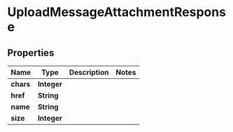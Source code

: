 
# UploadMessageAttachmentResponse

## Properties
Name | Type | Description | Notes
------------ | ------------- | ------------- | -------------
**chars** | **Integer** |  | 
**href** | **String** |  | 
**name** | **String** |  | 
**size** | **Integer** |  | 



